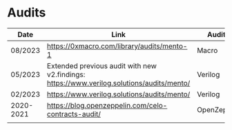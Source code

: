 # Audits



<table><thead><tr><th width="143">Date</th><th>Link</th><th>Auditor</th><th width="100">Version</th></tr></thead><tbody><tr><td>08/2023</td><td><a href="https://0xmacro.com/library/audits/mento-1">https://0xmacro.com/library/audits/mento-1</a></td><td>Macro</td><td>V2.2.0</td></tr><tr><td>05/2023</td><td>Extended previous audit with new v2.findings: <a href="https://www.verilog.solutions/audits/mento/">https://www.verilog.solutions/audits/mento/</a></td><td>Verilog</td><td>v2.1.0</td></tr><tr><td>02/2023</td><td><a href="https://www.verilog.solutions/audits/mento/">https://www.verilog.solutions/audits/mento/</a></td><td>Verilog</td><td>v2.0.0</td></tr><tr><td>2020-2021</td><td><a href="https://blog.openzeppelin.com/celo-contracts-audit/#phase-3">https://blog.openzeppelin.com/celo-contracts-audit/</a></td><td>OpenZeppelin</td><td>v1.0.0</td></tr><tr><td></td><td></td><td></td><td></td></tr></tbody></table>
